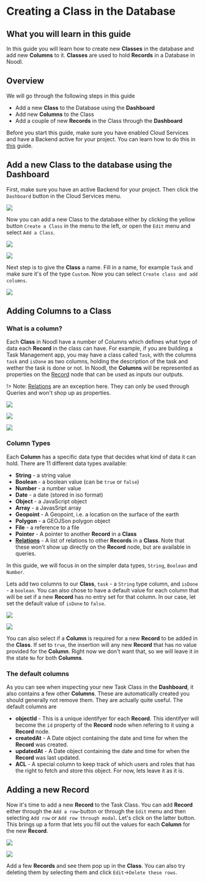 # Creating a Class in the Database

## What you will learn in this guide

In this guide you will learn how to create new **Classes** in the database and add new **Columns** to it. **Classes** are used to hold **Records** in a Database in Noodl.

## Overview

We will go through the following steps in this guide

- Add a new **Class** to the Database using the **Dashboard**
- Add new **Columns** to the Class
- Add a couple of new **Records** in the Class through the **Dashboard**

Before you start this guide, make sure you have enabled Cloud Services and have a Backend active for your project. You can learn how to do this in [this](/guides/working-with-data/cloud-data/creating-backend/) guide.

## Add a new Class to the database using the **Dashboard**

First, make sure you have an active Backend for your project. Then click the `Dashboard` button in the Cloud Services menu.

<div class="ndl-image-with-background l">

![](../creating-backend/dashboard-1.png)

</div>

Now you can add a new Class to the database either by clicking the yellow button `Create a Class` in the menu to the left, or open the `Edit` menu and select `Add a Class`.

<div class="ndl-image-with-background">

![](create-class-1.png)

</div>

<div class="ndl-image-with-background s">

![](create-class-2.png)

</div>

Next step is to give the **Class** a name. Fill in a name, for example `Task` and make sure it's of the type `Custom`. Now you can select `Create class and add columns`.

<div class="ndl-image-with-background l">

![](add-class.png)

</div>

## Adding Columns to a Class

### What is a column?

Each **Class** in Noodl have a number of Columns which defines what type of data each **Record** in the class can have. For example, if you are building a Task Management app, you may have a class called `Task`, with the columns `task` and `isDone` as two columns, holding the description of the task and wether the task is done or not. In Noodl, the **Columns** will be represented as properties on the [Record](/nodes/data/cloud-data/record/) node that can be used as inputs our outputs.

!> Note: [Relations](/guides/working-with-data/cloud-data/relations/?id=relation-many-to-many-relationships) are an exception here. They can only be used through Queries and won't shop up as properties.

<div class="ndl-image-with-background l">

![](class.png)

</div>

<div class="ndl-image-with-background">

![](record-1.png)

</div>

<div class="ndl-image-with-background">

![](record-2.png)

</div>

### Column Types

Each **Column** has a specific data type that decides what kind of data it can hold.
There are 11 different data types available:

- **String** - a string value
- **Boolean** - a boolean value (can be `true` or `false`)
- **Number** - a number value
- **Date** - a date (stored in iso format)
- **Object** - a JavaScript object
- **Array** - a JavasSript array
- **Geopoint** - A Geopoint, i.e. a location on the surface of the earth
- **Polygon** - a GEOJSon polygon object
- **File** - a reference to a file
- **Pointer** - A pointer to another **Record** in a **Class**
- **[Relations](/guides/working-with-data/cloud-data/relations/?id=relation-many-to-many-relationships)** - A list of relations to other **Records** in a **Class**. Note that these won't show up directly on the **Record** node, but are available in queries.

In this guide, we will focus in on the simpler data types, `String`, `Boolean` and `Number`.

Lets add two columns to our **Class**, `task` - a `String` type column, and `isDone` - a `boolean`. You can also chose to have a default value for each column that will be set if a new **Record** has no entry set for that column. In our case, let set the default value of `isDone` to `false`.

<div class="ndl-image-with-background l">

![](add-new-column.png)

</div>

<div class="ndl-image-with-background l">

![](add-new-column-2.png)

</div>

You can also select if a **Column** is required for a new **Record** to be added in the **Class**. If set to `true`, the insertion will any new **Record** that has no value provided for the **Column**. Right now we don't want that, so we will leave it in the state `No` for both **Columns**.

### The default columns

As you can see when inspecting your new Task Class in the **Dashboard**, it also contains a few other **Columns**. These are automatically created you should generally not remove them. They are actually quite useful. The default columns are

- **objectId** - This is a unique identifyer for each **Record**. This identifyer will become the `id` property of the **Record** node when refering to it using a **Record** node.
- **createdAt** - A Date object containing the date and time for when the **Record** was created.
- **updatedAt** - A Date object containing the date and time for when the **Record** was last updated.
- **ACL** - A special column to keep track of which users and roles that has the right to fetch and store this object. For now, lets leave it as it is.

## Adding a new Record

Now it's time to add a new **Record** to the Task Class. You can add **Record** either through the `Add a row`-button or through the `Edit` menu and then selecting `Add row` or `Add row through modal`. Let's click on the latter button. This brings up a form that lets you fill out the values for each **Column** for the new **Record**.

<div class="ndl-image-with-background">

![](add-row-1.png)

</div>

<div class="ndl-image-with-background s">

![](add-row-2.png)

</div>

Add a few **Records** and see them pop up in the **Class**. You can also try deleting them by selecting them and click `Edit`->`Delete these rows`.
